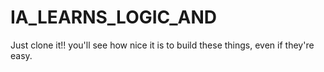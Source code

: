 # IA_LEARNS_LOGIC_AND
Just clone it!! you'll see how nice it is to build these things, even if they're easy.
